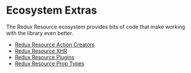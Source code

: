 # Ecosystem Extras

The Redux Resource ecosystem provides bits of code that make working with the library even better.

* [Redux Resource Action Creators](redux-resource-action-creators.md)
* [Redux Resource XHR](redux-resource-xhr.md)
* [Redux Resource Plugins](redux-resource-plugins.md)
* [Redux Resource Prop Types](redux-resource-prop-types.md)
